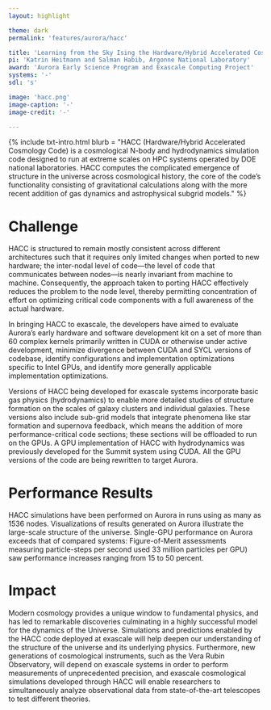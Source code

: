 ```yaml
---
layout: highlight

theme: dark
permalink: 'features/aurora/hacc'

title: 'Learning from the Sky Ising the Hardware/Hybrid Accelerated Cosmology Code: CRK- HACC'
pi: 'Katrin Heitmann and Salman Habib, Argonne National Laboratory'
award: 'Aurora Early Science Program and Exascale Computing Project'
systems: '-'
sdl: 's'

image: 'hacc.png' 
image-caption: '-'
image-credit: '-'

---
```


{% include txt-intro.html 
    blurb = "HACC (Hardware/Hybrid Accelerated Cosmology Code) is a cosmological N-body and hydrodynamics simulation code designed to run at extreme scales on HPC systems operated by DOE national laboratories. HACC computes the complicated emergence of structure in the universe across cosmological history, the core of the code’s functionality consisting of gravitational calculations along with the more recent addition of gas dynamics and astrophysical subgrid models."
%}



# Challenge

HACC is structured to remain mostly consistent across different architectures such that it requires only limited changes when ported to new hardware; the inter-nodal level of code—the level of code that communicates between nodes—is nearly invariant from machine to machine. Consequently, the approach taken to porting HACC effectively reduces the problem to the node level, thereby permitting concentration of effort on optimizing critical code components with a full awareness of the actual hardware.

In bringing HACC to exascale, the developers have aimed to evaluate Aurora’s early hardware and software development kit on a set of more than 60 complex kernels primarily written in CUDA or otherwise under active development, minimize divergence between CUDA and SYCL versions of codebase, identify configurations and implementation optimizations specific to Intel GPUs, and identify more generally applicable implementation optimizations.

Versions of HACC being developed for exascale systems incorporate basic gas physics (hydrodynamics) to enable more detailed studies of structure formation on the scales of galaxy clusters and individual galaxies. These versions also include sub-grid models that integrate phenomena like star formation and supernova feedback, which means the addition of more performance-critical code sections; these sections will be offloaded to run on the GPUs. A GPU implementation of HACC with hydrodynamics was previously developed for the Summit system using CUDA. All the GPU versions of the code are being rewritten to target Aurora.


# Performance Results
HACC simulations have been performed on Aurora in runs using as many as 1536 nodes. Visualizations of results generated on Aurora illustrate the large-scale structure of the universe. Single-GPU performance on Aurora exceeds that of compared systems: Figure-of-Merit assessments measuring particle-steps per second used 33 million particles per GPU) saw performance increases ranging from 15 to 50 percent.



# Impact

Modern cosmology provides a unique window to fundamental physics, and has led to remarkable discoveries culminating in a highly successful model for the dynamics of the Universe. Simulations and predictions enabled by the HACC code deployed at exascale will help deepen our understanding of the structure of the universe and its underlying physics. Furthermore, new generations of cosmological instruments, such as the Vera Rubin Observatory, will depend on exascale systems in order to perform measurements of unprecedented precision, and exascale cosmological simulations developed through HACC will enable researchers to simultaneously analyze observational data from state-of-the-art telescopes to test different theories.
